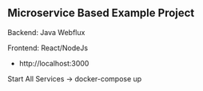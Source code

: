 
Microservice Based Example Project
----------------------------------
Backend: Java Webflux

Frontend: React/NodeJs
- http://localhost:3000

Start All Services
-> docker-compose up

